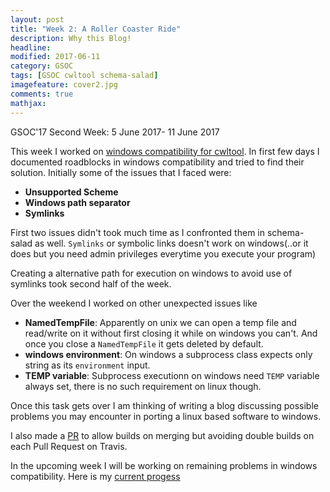 ```yaml
---
layout: post
title: "Week 2: A Roller Coaster Ride"
description: Why this Blog!
headline: 
modified: 2017-06-11
category: GSOC
tags: [GSOC cwltool schema-salad]
imagefeature: cover2.jpg
comments: true
mathjax: 
---
```


GSOC'17 Second Week: 5 June 2017- 11 June 2017


This week I worked on [windows compatibility for cwltool](https://github.com/common-workflow-language/cwltool/pull/419). In first few days I documented roadblocks in windows compatibility
and tried to find their solution. Initially some of the issues that I faced were:
* **Unsupported Scheme**
* **Windows path separator**
* **Symlinks**

First two issues didn't took much time as I confronted them in schema-salad as well.
`Symlinks` or symbolic links doesn't work on windows(..or it does but you need admin privileges everytime you execute your program)

Creating a alternative path for execution on windows to avoid use of symlinks took second half of the week.

Over the weekend I worked on other unexpected issues like 
* **NamedTempFile**: Apparently on unix we can open a temp file and read/write on it without first closing it while on windows you can't. And once you close
 a `NamedTempFile` it gets deleted by default.
* **windows environment**: On windows a subprocess class expects only string as its `environment` input.  
* **TEMP variable**: Subprocess executionn on windows need `TEMP` variable always set, there is no such requirement on linux though.

Once this task gets over I am thinking of writing a blog discussing possible problems you may encounter in porting a linux based software to windows.

I also made a [PR](https://github.com/common-workflow-language/cwltool/pull/415) to allow builds on merging but avoiding double builds on each Pull Request on Travis.

In the upcoming week I will be working on remaining problems in windows compatibility. Here is my [current progess](https://github.com/common-workflow-language/cwltool/pull/419)
